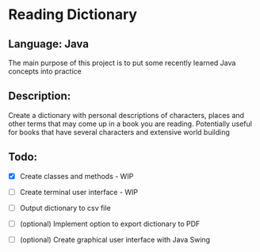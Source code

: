 # Reading Dictionary

## Language: Java

The main purpose of this project is to put some recently learned Java concepts into practice

## Description:
Create a dictionary with personal descriptions of characters, places and other terms that may come up in a book you are reading. Potentially useful for books that have several characters and extensive world building

## Todo:

- [x] Create classes and methods - WIP
- [ ] Create terminal user interface - WIP
- [ ] Output dictionary to csv file
- [ ] (optional) Implement option to export dictionary to PDF
- [ ] (optional) Create graphical user interface with Java Swing


